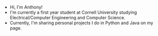 - Hi, I'm Anthony!
- I'm currently a first year student at Cornell University studying Electrical/Computer Engineering and Computer Science.
- Currently, I'm sharing personal projects I do in Python and Java on my page.
